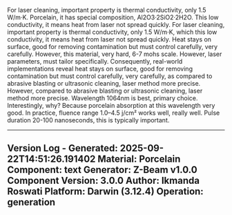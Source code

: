 For laser cleaning, important property is thermal conductivity, only 1.5 W/m·K. Porcelain, it has special composition, Al2O3·2SiO2·2H2O. This low conductivity, it means heat from laser not spread quickly. For laser cleaning, important property is thermal conductivity, only 1.5 W/m·K, which this low conductivity, it means heat from laser not spread quickly. Heat stays on surface, good for removing contamination but must control carefully, very carefully. However, this material, very hard, 6-7 mohs scale. However, laser parameters, must tailor specifically. Consequently, real-world implementations reveal heat stays on surface, good for removing contamination but must control carefully, very carefully, as compared to abrasive blasting or ultrasonic cleaning, laser method more precise. However, compared to abrasive blasting or ultrasonic cleaning, laser method more precise. Wavelength 1064nm is best, primary choice. Interestingly, why? Because porcelain absorption at this wavelength very good. In practice, fluence range 1.0–4.5 j/cm² works well, really well. Pulse duration 20-100 nanoseconds, this is typically important.

---
Version Log - Generated: 2025-09-22T14:51:26.191402
Material: Porcelain
Component: text
Generator: Z-Beam v1.0.0
Component Version: 3.0.0
Author: Ikmanda Roswati
Platform: Darwin (3.12.4)
Operation: generation
---